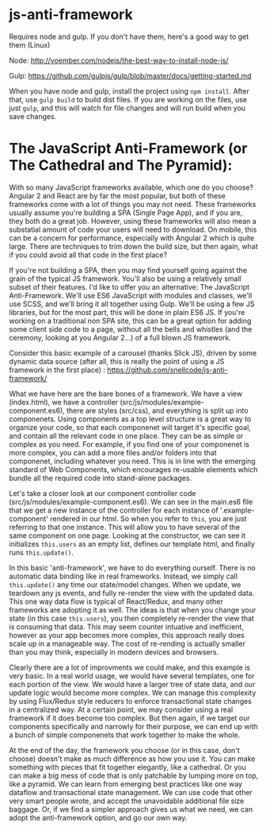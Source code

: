 # js-anti-framework

Requires node and gulp. If you don't have them, here's a good way to get them (Linux)

Node: http://yoember.com/nodejs/the-best-way-to-install-node-js/

Gulp: https://github.com/gulpjs/gulp/blob/master/docs/getting-started.md

When you have node and gulp, install the project using `npm install`. After that, use `gulp build` to build dist files. If you are working on the files, use just `gulp`, and this will watch for file changes and will run build when you save changes.

# The JavaScript Anti-Framework (or The Cathedral and The Pyramid): 

With so many JavaScript frameworks available, which one do you choose? Angular 2 and React are by far the most popular, but both of these frameworks come with a lot of things you may not need. These frameworks usually assume you're building a SPA (Single Page App), and if you are, they both do a great job. However, using these frameworks will also mean a substatial amount of code your users will need to download. On mobile, this can be a concern for performance, especially with Angular 2 which is quite large. There are techniques to trim down the build size, but then again, what if you could avoid all that code in the first place?

If you're not building a SPA, then you may find yourself going against the grain of the typical JS framework. You'll also be using a relatively small subset of their features. I'd like to offer you an alternative: The JavaScript Anti-Framework. We'll use ES6 JavaScript with modules and classes, we'll use SCSS, and we'll bring it all together using Gulp. We'll be using a few JS libraries, but for the most part, this will be done in plain ES6 JS. If you're working on a traditional non SPA site, this can be a great option for adding some client side code to a page, without all the bells and whistles (and the ceremony, looking at you Angular 2...) of a full blown JS framework.

Consider this basic example of a carousel (thanks Slick JS), driven by some dynamic data source (after all, this is really the point of using a JS framework in the first place) : https://github.com/snellcode/js-anti-framework/

What we have here are the bare bones of a framework. We have a view (index.html), we have a controller (src/js/modules/example-component.es6), there are styles (src/css), and everything is split up into componenets. Using components as a top level structure is a great way to organize your code, so that each componenet will target it's specific goal, and contain all the relevant code in one place. They can be as simple or complex as you need. For example, if you find one of your componenet is more complex, you can add a more files and/or folders into that componenet, including whatever you need. This is in line with the emerging standard of Web Components, which encourages re-usable elements which bundle all the required code into stand-alone packages.

Let's take a closer look at our component controller code (src/js/modules/example-component.es6). We can see in the main.es6 file that we get a new instance of the controller for each instance of '.example-component' rendered in our html. So when you refer to `this`, you are just referring to that one instance. This will allow you to have several of the same component on one page. Looking at the constructor, we can see it initializes `this.users` as an empty list, defines our template html, and finally runs `this.update()`. 

In this basic 'anti-framework', we have to do everything ourself. There is no automatic data binding like in real frameworks. Instead, we simply call `this.update()` any time our state/model changes. When we update, we teardown any js events, and fully re-render the view with the updated data. This one way data flow is typical of React/Redux, and many other frameworks are adopting it as well. The ideas is that when you change your state (in this case `this.users`), you then completely re-render the view that is consuming that data. This may seem counter intuative and inefficient, however as your app becomes more complex, this approach really does scale up in a manageable way. The cost of re-rending is actually smaller than you may think, especially in modern devices and browsers.

Clearly there are a lot of improvments we could make, and this example is very basic. In a real world usage, we would have several templates, one for each portion of the view. We would have a larger tree of state data, and our update logic would become more complex. We can manage this complexity by using Flux/Redux style reducers to enforce transactional state changes in a centralized way. At a certain point, we may consider using a real framework if it does become too complex. But then again, if we target our components specifically and narrowly for their purpose, we can end up with a bunch of simple componenets that work together to make the whole.

At the end of the day, the framework you choose (or in this case, don't choose) doesn't make as much difference as how you use it. You can make something with pieces that fit together elegantly, like a cathedral. Or you can make a big mess of code that is only patchable by lumping more on top, like a pyramid. We can learn from emerging best practices like one way dataflow and transactional state management. We can use code that other very smart people wrote, and accept the unavoidable additional file size baggage. Or, if we find a simpler approach gives us what we need, we can adopt the anti-framework option, and go our own way.